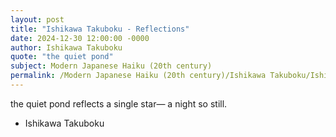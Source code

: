 ```yaml
---
layout: post
title: "Ishikawa Takuboku - Reflections"
date: 2024-12-30 12:00:00 -0000
author: Ishikawa Takuboku
quote: "the quiet pond"
subject: Modern Japanese Haiku (20th century)
permalink: /Modern Japanese Haiku (20th century)/Ishikawa Takuboku/Ishikawa Takuboku - Reflections
---
```


the quiet pond
reflects a single star—
a night so still.


- Ishikawa Takuboku
